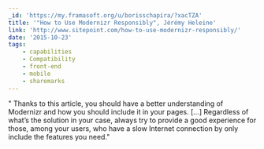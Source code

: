 ```yaml
---
_id: 'https://my.framasoft.org/u/borisschapira/?xacTZA'
title: '"How to Use Modernizr Responsibly", Jérémy Heleine'
link: 'http://www.sitepoint.com/how-to-use-modernizr-responsibly/'
date: '2015-10-23'
tags:
    - capabilities
    - Compatibility
    - front-end
    - mobile
    - sharemarks
---
```


<div class="markdown"><p>&quot; Thanks to this article, you should have a better understanding of Modernizr and how you should include it in your pages. [...] Regardless of what’s the solution in your case, always try to provide a good experience for those, among your users, who have a slow Internet connection by only include the features you need.&quot;
</p></div>
